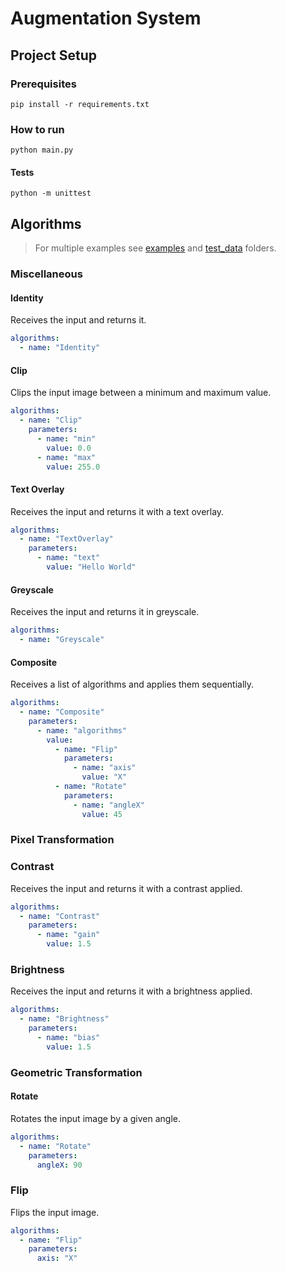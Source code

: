 # Augmentation System

## Project Setup

### Prerequisites

```shell
pip install -r requirements.txt
```

### How to run

```shell
python main.py
```

#### Tests

```shell
python -m unittest
```

## Algorithms

> For multiple examples see [examples](examples) and [test_data](test/test_augmentation/test_data) folders.

### Miscellaneous

#### Identity

Receives the input and returns it.

```yaml
algorithms:
  - name: "Identity"
```

#### Clip

Clips the input image between a minimum and maximum value.

```yaml
algorithms:
  - name: "Clip"
    parameters:
      - name: "min"
        value: 0.0
      - name: "max"
        value: 255.0  
```

#### Text Overlay

Receives the input and returns it with a text overlay.

```yaml
algorithms:
  - name: "TextOverlay"
    parameters:
      - name: "text"
        value: "Hello World"
```

#### Greyscale

Receives the input and returns it in greyscale.

```yaml
algorithms:
  - name: "Greyscale"
```

#### Composite

Receives a list of algorithms and applies them sequentially.

```yaml
algorithms:
  - name: "Composite"
    parameters:
      - name: "algorithms"
        value:
          - name: "Flip"
            parameters:
              - name: "axis"
                value: "X"
          - name: "Rotate"
            parameters:
              - name: "angleX"
                value: 45
```

### Pixel Transformation

### Contrast

Receives the input and returns it with a contrast applied.

```yaml
algorithms:
  - name: "Contrast"
    parameters:
      - name: "gain"
        value: 1.5
```

### Brightness

Receives the input and returns it with a brightness applied.

```yaml
algorithms:
  - name: "Brightness"
    parameters:
      - name: "bias"
        value: 1.5
```

### Geometric Transformation

#### Rotate

Rotates the input image by a given angle.

[//]: # (TODO: Describe the parameters in more details)

```yaml
algorithms:
  - name: "Rotate"
    parameters:
      angleX: 90
```

### Flip

Flips the input image.

[//]: # (TODO: Describe the parameters in more details)

```yaml
algorithms:
  - name: "Flip"
    parameters:
      axis: "X"
```

[//]: # (TODO: add more parameters to TextOverlay)

[//]: # (### Blur)

[//]: # (### Gamma Correction)

[//]: # (### Histogram Equalization)
